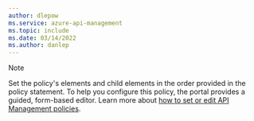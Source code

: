 ```yaml
---
author: dlepow
ms.service: azure-api-management
ms.topic: include
ms.date: 03/14/2022
ms.author: danlep
---
```

> [!NOTE]
> Set the policy's elements and child elements in the order provided in the policy statement. To help you configure this policy, the portal provides a guided, form-based editor. Learn more about [how to set or edit API Management policies](../articles/api-management/set-edit-policies.md).	